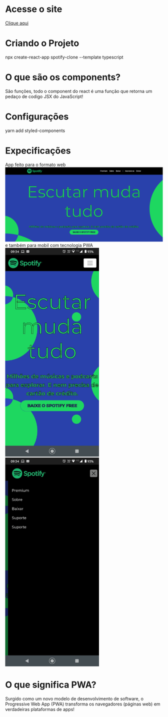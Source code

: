 # Acesse o site
<a href="https://meu-spotify.herokuapp.com/">Clique aqui</a>
# Criando o Projeto
npx create-react-app spotify-clone --template typescript
# O que são os components?
São funções, todo o component do react é uma função que retorna um pedaço de codigo JSX do JavaScript!
# Configurações
yarn add styled-components

# Expecificações 
App feito para o formato web<br/>
<img width="600px" src="/img/1.png"/><br/>
e também para mobil com tecnologia PWA <br/>
<img width="300px" src="/img/2.jpeg"><br/><img width="300px" src="/img/3.jpeg">

# O que significa PWA?
Surgido como um novo modelo de desenvolvimento de software, o Progressive Web App (PWA) transforma os navegadores (páginas web) em verdadeiras plataformas de apps!

